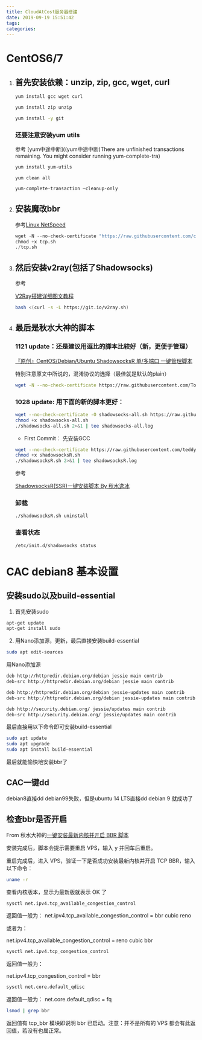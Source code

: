 ```yaml
---
title: CloudAtCost服务器搭建
date: 2019-09-19 15:51:42
tags:
categories:
---
```




# CentOS6/7

1. ## 首先安装依赖：unzip, zip, gcc, wget, curl

   ```bash
   yum install gcc wget curl
   ```

   ```bash
   yum install zip unzip
   ```

   ```bash
   yum install -y git
   ```

   ### 还要注意安装yum utils

   参考 [yum中途中断]((yum中途中断)There are unfinished transactions remaining. You might consider running yum-complete-tra)

   ```bash
   yum install yum-utils
   ```

   ```
   yum clean all
   ```

   ```bash
   yum-complete-transaction –cleanup-only
   ```

   

2. ## 安装魔改bbr

   参考[Linux NetSpeed](https://github.com/cx9208/Linux-NetSpeed)

   ```python
   wget -N --no-check-certificate "https://raw.githubusercontent.com/chiakge/Linux-NetSpeed/master/tcp.sh"
   chmod +x tcp.sh
   ./tcp.sh
   ```

   

3. ## 然后安装v2ray(包括了Shadowsocks)

   参考

   [V2Ray搭建详细图文教程](https://github.com/233boy/v2ray/wiki/V2Ray搭建详细图文教程)

   ```bash
   bash <(curl -s -L https://git.io/v2ray.sh)
   ```

   

4. ## 最后是秋水大神的脚本
    ### 1121 update：还是建议用逗比的脚本比较好（新，更便于管理）
    [『原创』CentOS/Debian/Ubuntu ShadowsocksR 单/多端口 一键管理脚本](https://doubibackup.com/z2a4lk3l.html)

    特别注意原文中所说的，混淆协议的选择（最佳就是默认的plain）
    
    ```bash
    wget -N --no-check-certificate https://raw.githubusercontent.com/ToyoDAdoubiBackup/doubi/master/ssr.sh && chmod +x ssr.sh && bash ssr.sh
    ```
    ### 1028 update: 用下面的新的脚本更好：
    
    ```bash
    wget --no-check-certificate -O shadowsocks-all.sh https://raw.githubusercontent.com/teddysun/shadowsocks_install/master/shadowsocks-all.sh
    chmod +x shadowsocks-all.sh
    ./shadowsocks-all.sh 2>&1 | tee shadowsocks-all.log
    
    ```

    - First Commit：
   先安装GCC

    ```bash
    wget --no-check-certificate https://raw.githubusercontent.com/teddysun/shadowsocks_install/master/shadowsocksR.sh
    chmod +x shadowsocksR.sh
    ./shadowsocksR.sh 2>&1 | tee shadowsocksR.log
    ```


    参考

    [ShadowsocksR(SSR)一键安装脚本 By 秋水逸冰](http://www.wangchao.info/1549.html)



    ### 卸载

    ```bash
    ./shadowsocksR.sh uninstall
    ```

    ### 查看状态

    ```bash
    /etc/init.d/shadowsocks status
    ```


# CAC debian8 基本设置

## 安装sudo以及build-essential

1. 首先安装sudo


```bash
apt-get update
apt-get install sudo
```

2. 用Nano添加源，更新，最后直接安装build-essential


```bash
sudo apt edit-sources
```

用Nano添加源


```bash
deb http://httpredir.debian.org/debian jessie main contrib
deb-src http://httpredir.debian.org/debian jessie main contrib

deb http://httpredir.debian.org/debian jessie-updates main contrib
deb-src http://httpredir.debian.org/debian jessie-updates main contrib

deb http://security.debian.org/ jessie/updates main contrib
deb-src http://security.debian.org/ jessie/updates main contrib 
```

最后直接用以下命令即可安装build-essential


```bash
sudo apt update
sudo apt upgrade
sudo apt install build-essential
```


最后就能愉快地安装bbr了

## CAC一键dd
debian8直接dd debian99失败，但是ubuntu 14 LTS直接dd debian 9 就成功了


## 检查bbr是否开启
From 秋水大神的[一键安装最新内核并开启 BBR 脚本](https://teddysun.com/489.html)

安装完成后，脚本会提示需要重启 VPS，输入 y 并回车后重启。

重启完成后，进入 VPS，验证一下是否成功安装最新内核并开启 TCP BBR，输入以下命令：


```bash
uname -r
```

查看内核版本，显示为最新版就表示 OK 了


```bash
sysctl net.ipv4.tcp_available_congestion_control
```

返回值一般为：
net.ipv4.tcp_available_congestion_control = bbr cubic reno

或者为：

net.ipv4.tcp_available_congestion_control = reno cubic bbr


```bash
sysctl net.ipv4.tcp_congestion_control
```

返回值一般为：

net.ipv4.tcp_congestion_control = bbr


```bash
sysctl net.core.default_qdisc
```

返回值一般为：
net.core.default_qdisc = fq


```bash
lsmod | grep bbr
```

返回值有 tcp_bbr 模块即说明 bbr 已启动。注意：并不是所有的 VPS 都会有此返回值，若没有也属正常。